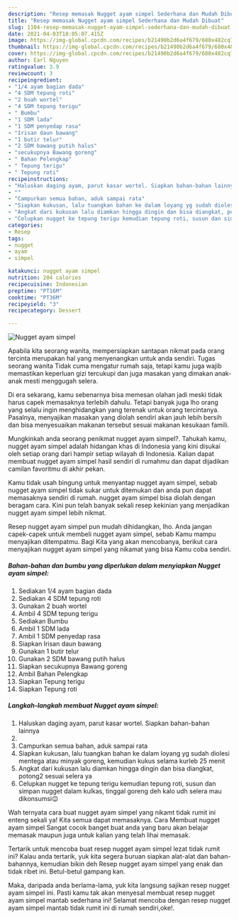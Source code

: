 ```yaml
---
description: "Resep memasak Nugget ayam simpel Sederhana dan Mudah Dibuat"
title: "Resep memasak Nugget ayam simpel Sederhana dan Mudah Dibuat"
slug: 1104-resep-memasak-nugget-ayam-simpel-sederhana-dan-mudah-dibuat
date: 2021-04-03T18:05:07.415Z
image: https://img-global.cpcdn.com/recipes/b21490b2d6a4f679/680x482cq70/nugget-ayam-simpel-foto-resep-utama.jpg
thumbnail: https://img-global.cpcdn.com/recipes/b21490b2d6a4f679/680x482cq70/nugget-ayam-simpel-foto-resep-utama.jpg
cover: https://img-global.cpcdn.com/recipes/b21490b2d6a4f679/680x482cq70/nugget-ayam-simpel-foto-resep-utama.jpg
author: Earl Nguyen
ratingvalue: 3.9
reviewcount: 3
recipeingredient:
- "1/4 ayam bagian dada"
- "4 SDM tepung roti"
- "2 buah wortel"
- "4 SDM tepung terigu"
- " Bumbu"
- "1 SDM lada"
- "1 SDM penyedap rasa"
- "Irisan daun bawang"
- "1 butir telur"
- "2 SDM bawang putih halus"
- "secukupnya Bawang goreng"
- " Bahan Pelengkap"
- " Tepung terigu"
- " Tepung roti"
recipeinstructions:
- "Haluskan daging ayam, parut kasar wortel. Siapkan bahan-bahan lainnya"
- ""
- "Campurkan semua bahan, aduk sampai rata"
- "Siapkan kukusan, lalu tuangkan bahan ke dalam loyang yg sudah diolesi mentega atau minyak goreng, kemudian kukus selama kurleb 25 menit"
- "Angkat dari kukusan lalu diamkan hingga dingin dan bisa diangkat, potong2 sesuai selera ya"
- "Celupkan nugget ke tepung terigu kemudian tepung roti, susun dan simpan nugget dalam kulkas, tinggal goreng deh kalo udh selera mau dikonsumsi😉"
categories:
- Resep
tags:
- nugget
- ayam
- simpel

katakunci: nugget ayam simpel 
nutrition: 204 calories
recipecuisine: Indonesian
preptime: "PT16M"
cooktime: "PT36M"
recipeyield: "3"
recipecategory: Dessert

---
```



![Nugget ayam simpel](https://img-global.cpcdn.com/recipes/b21490b2d6a4f679/680x482cq70/nugget-ayam-simpel-foto-resep-utama.jpg)

Apabila kita seorang wanita, mempersiapkan santapan nikmat pada orang tercinta merupakan hal yang menyenangkan untuk anda sendiri. Tugas seorang  wanita Tidak cuma mengatur rumah saja, tetapi kamu juga wajib memastikan keperluan gizi tercukupi dan juga masakan yang dimakan anak-anak mesti menggugah selera.

Di era  sekarang, kamu sebenarnya bisa memesan olahan jadi meski tidak harus capek memasaknya terlebih dahulu. Tetapi banyak juga lho orang yang selalu ingin menghidangkan yang terenak untuk orang tercintanya. Pasalnya, menyajikan masakan yang diolah sendiri akan jauh lebih bersih dan bisa menyesuaikan makanan tersebut sesuai makanan kesukaan famili. 



Mungkinkah anda seorang penikmat nugget ayam simpel?. Tahukah kamu, nugget ayam simpel adalah hidangan khas di Indonesia yang kini disukai oleh setiap orang dari hampir setiap wilayah di Indonesia. Kalian dapat membuat nugget ayam simpel hasil sendiri di rumahmu dan dapat dijadikan camilan favoritmu di akhir pekan.

Kamu tidak usah bingung untuk menyantap nugget ayam simpel, sebab nugget ayam simpel tidak sukar untuk ditemukan dan anda pun dapat memasaknya sendiri di rumah. nugget ayam simpel bisa diolah dengan beragam cara. Kini pun telah banyak sekali resep kekinian yang menjadikan nugget ayam simpel lebih nikmat.

Resep nugget ayam simpel pun mudah dihidangkan, lho. Anda jangan capek-capek untuk membeli nugget ayam simpel, sebab Kamu mampu menyajikan ditempatmu. Bagi Kita yang akan mencobanya, berikut cara menyajikan nugget ayam simpel yang nikamat yang bisa Kamu coba sendiri.

<!--inarticleads1-->

##### Bahan-bahan dan bumbu yang diperlukan dalam menyiapkan Nugget ayam simpel:

1. Sediakan 1/4 ayam bagian dada
1. Sediakan 4 SDM tepung roti
1. Gunakan 2 buah wortel
1. Ambil 4 SDM tepung terigu
1. Sediakan  Bumbu
1. Ambil 1 SDM lada
1. Ambil 1 SDM penyedap rasa
1. Siapkan Irisan daun bawang
1. Gunakan 1 butir telur
1. Gunakan 2 SDM bawang putih halus
1. Siapkan secukupnya Bawang goreng
1. Ambil  Bahan Pelengkap
1. Siapkan  Tepung terigu
1. Siapkan  Tepung roti




<!--inarticleads2-->

##### Langkah-langkah membuat Nugget ayam simpel:

1. Haluskan daging ayam, parut kasar wortel. Siapkan bahan-bahan lainnya
1. 
1. Campurkan semua bahan, aduk sampai rata
1. Siapkan kukusan, lalu tuangkan bahan ke dalam loyang yg sudah diolesi mentega atau minyak goreng, kemudian kukus selama kurleb 25 menit
1. Angkat dari kukusan lalu diamkan hingga dingin dan bisa diangkat, potong2 sesuai selera ya
1. Celupkan nugget ke tepung terigu kemudian tepung roti, susun dan simpan nugget dalam kulkas, tinggal goreng deh kalo udh selera mau dikonsumsi😉




Wah ternyata cara buat nugget ayam simpel yang nikamt tidak rumit ini enteng sekali ya! Kita semua dapat memasaknya. Cara Membuat nugget ayam simpel Sangat cocok banget buat anda yang baru akan belajar memasak maupun juga untuk kalian yang telah lihai memasak.

Tertarik untuk mencoba buat resep nugget ayam simpel lezat tidak rumit ini? Kalau anda tertarik, yuk kita segera buruan siapkan alat-alat dan bahan-bahannya, kemudian bikin deh Resep nugget ayam simpel yang enak dan tidak ribet ini. Betul-betul gampang kan. 

Maka, daripada anda berlama-lama, yuk kita langsung sajikan resep nugget ayam simpel ini. Pasti kamu tak akan menyesal membuat resep nugget ayam simpel mantab sederhana ini! Selamat mencoba dengan resep nugget ayam simpel mantab tidak rumit ini di rumah sendiri,oke!.

